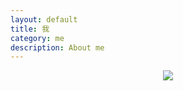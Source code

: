 ```yaml
---
layout: default
title: 我
category: me
description: About me
---
```


<div style="text-align: center">
<img src='http://ronnie.wang/images/techstack-white.png'>
</div>


<!--div class="tech-bar-wrapper">
    <span class="tech-bar" style="width:95%; background-color:#76EE00;">Java</span>
    <span class="tech-bar" style="width:5%; background-color:#fff;"></span>
</div>
<div class="tech-bar-wrapper">
    <span class="tech-bar" style="width:85%; background-color:#76EE00;">Spring MVC</span>
    <span class="tech-bar" style="width:15%; background-color:#fff;"></span>
</div-->